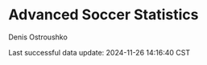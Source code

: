# Advanced Soccer Statistics
Denis Ostroushko

<!-- gfm -->

Last successful data update: 2024-11-26 14:16:40 CST
